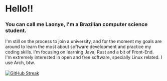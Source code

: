 # Hello!!
### You can call me Laonye, I'm a Brazilian computer science student. <br>
I'm still on the process to join a university, and for the moment my goals are around to learn the most about software development and practice my coding skills. I'm focusing on learning Java, Rust and a bit of Front-End.<br>
I'm extremely interested in open and free software, specially Linux related. I use Arch, btw.
<br>
<br>
[![GitHub Streak](https://streak-stats.demolab.com?user=laonye&theme=github-dark-blue)](https://git.io/streak-stats)
